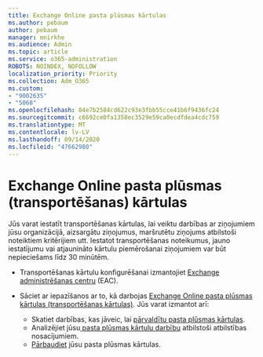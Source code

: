 ```yaml
---
title: Exchange Online pasta plūsmas kārtulas
ms.author: pebaum
author: pebaum
manager: mnirkhe
ms.audience: Admin
ms.topic: article
ms.service: o365-administration
ROBOTS: NOINDEX, NOFOLLOW
localization_priority: Priority
ms.collection: Adm_O365
ms.custom:
- "9002635"
- "5068"
ms.openlocfilehash: 84e7b2584cd622c93e3fbb55cce41b6f9436fc24
ms.sourcegitcommit: c6692ce0fa1358ec3529e59ca0ecdfdea4cdc759
ms.translationtype: MT
ms.contentlocale: lv-LV
ms.lasthandoff: 09/14/2020
ms.locfileid: "47662980"
---
```

# <a name="mail-flow-transport-rules-in-exchange-online"></a>Exchange Online pasta plūsmas (transportēšanas) kārtulas

Jūs varat iestatīt transportēšanas kārtulas, lai veiktu darbības ar ziņojumiem jūsu organizācijā, aizsargātu ziņojumus, maršrutētu ziņojums atbilstoši noteiktiem kritērijiem utt. Iestatot transportēšanas noteikumus, jauno iestatījumu vai atjaunināto kārtulu piemērošanai ziņojumiem var būt nepieciešams līdz 30 minūtēm.

- Transportēšanas kārtulu konfigurēšanai izmantojiet [Exchange administrēšanas centru](https://go.microsoft.com/fwlink/p/?linkid=834822) (EAC).

- Sāciet ar iepazīšanos ar to, kā darbojas [Exchange Online pasta plūsmas kārtulas (transportēšanas kārtulas)](https://docs.microsoft.com/exchange/security-and-compliance/mail-flow-rules/mail-flow-rules). Jūs varat izmantot arī:

    - Skatiet darbības, kas jāveic, lai [pārvaldītu pasta plūsmas kārtulas](https://docs.microsoft.com/exchange/security-and-compliance/mail-flow-rules/manage-mail-flow-rules).
    - Analizējiet jūsu[ pasta plūsmas kārtulu darbību](https://docs.microsoft.com/exchange/security-and-compliance/mail-flow-rules/mail-flow-rule-actions) atbilstoši atbilstības nosacījumiem.
    - [Pārbaudiet](https://docs.microsoft.com/exchange/security-and-compliance/mail-flow-rules/test-mail-flow-rules) jūsu pasta plūsmas kārtulas.
